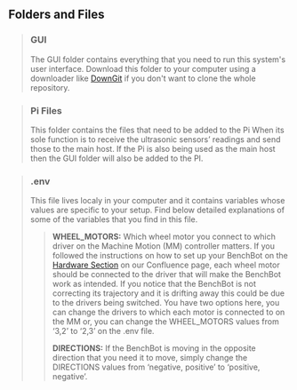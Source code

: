 ## Folders and Files

> ### **GUI**
> The GUI folder contains everything that you need to run this system's user interface. Download this folder to your computer using a downloader like [DownGit](https://minhaskamal.github.io/DownGit/#/home) if you don't want to clone the whole repository.

> ### **Pi Files**
> This folder contains the files that need to be added to the Pi When its sole function is to receive the ultrasonic sensors’ readings and send those to the main host. 
> If the Pi is also being used as the main host then the GUI folder will also be added to the PI.

> ### **.env**
> This file lives localy in your computer and it contains variables whose values are specific to your setup.
> Find below detailed explanations of some of the variables that you find in this file.
>> 
>> **WHEEL_MOTORS:** Which wheel motor you connect to which driver on the Machine Motion (MM) controller matters. If you followed the instructions on how to set up your BenchBot on the [Hardware Section](https://precision-sustainable-ag.atlassian.net/l/cp/JhmoMC2C) on our Confluence page, each wheel motor should be connected to the driver that will make the BenchBot work as intended. If you notice that the BenchBot is not correcting its trajectory and it is drifting away this could be due to the drivers being switched. You have two options here, you can change the drivers to which each motor is connected to on the MM or, you can change the WHEEL_MOTORS values from ‘3,2’ to ‘2,3’ on the .env file.
>> 
>> **DIRECTIONS:** If the BenchBot is moving in the opposite direction that you need it to move, simply change the DIRECTIONS values from ‘negative, positive’ to ‘positive, negative’. 
